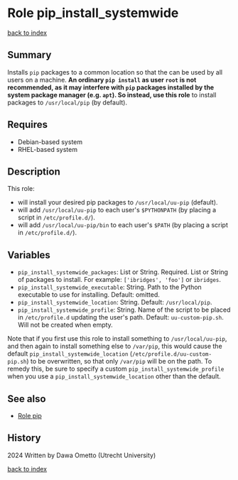 # Role pip_install_systemwide
[back to index](../index.md#Roles)

## Summary

Installs `pip` packages to a common location so that the can be used by all users on a machine. **An ordinary `pip install` as user `root` is not recommended, as it may interfere with `pip` packages installed by the system package manager (e.g. `apt`). So instead, use this role** to install packages to `/usr/local/pip` (by default).

## Requires

* Debian-based system
* RHEL-based system

## Description
This role:

- will install your desired pip packages to `/usr/local/uu-pip` (default).
- will add `/usr/local/uu-pip` to each user's `$PYTHONPATH` (by placing a script in `/etc/profile.d/`).
- will add `/usr/local/uu-pip/bin` to each user's `$PATH` (by placing a script in `/etc/profile.d/`).

## Variables

- `pip_install_systemwide_packages`: List or String. Required. List or String of packages to install. For example: `['ibridges', 'foo']` or `ibridges`.
- `pip_install_systemwide_executable`: String. Path to the Python executable to use for installing. Default: omitted.
- `pip_install_systemwide_location`: String. Default: `/usr/local/pip`.
- `pip_install_systemwide_profile`: String. Name of the script to be placed in `/etc/profile.d` updating the user's path. Default: `uu-custom-pip.sh`. Will not be created when empty.

Note that if you first use this role to install something to `/usr/local/uu-pip`, and then again to install something else to `/var/pip`, this would cause the default `pip_install_systemwide_location` (`/etc/profile.d/uu-custom-pip.sh`) to be overwritten, so that only `/var/pip` will be on the path. To remedy this, be sure to specify a custom `pip_install_systemwide_profile` when you use a `pip_install_systemwide_location` other than the default.

## See also

- [Role pip](pip.md)

## History
2024 Written by Dawa Ometto (Utrecht University)

[back to index](../index.md#Roles)
